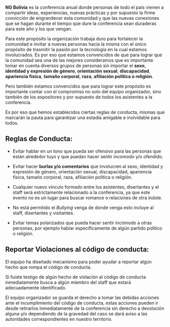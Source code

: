 **NG Bolivia** es la conferencia anual donde personas de todo el país vienen a compartir ideas, experiencias, nuevas prácticas y por supuesto la firme convicción de engrandecer esta comunidad y que las nuevas conexiones que se hagan durante el tiempo que dure la conferencia sean duraderas para este año y los que vengan.

Para este propósito la organización trabaja duro para fortalecer la comunidad e invitar a nuevas personas hacia la misma con el único propósito de trasmitir la pasión por la tecnología en la cual estamos involucrados. Es por eso que estamos convencidos de que para lograr que la comunidad sea una de las mejores consideramos que es importante tomar en cuenta diversos grupos de personas sin importar el **sexo**, **identidad y expresión de género**, **orientación sexual**, **discapacidad**, **apariencia física**, **tamaño corporal**, **raza**, **afiliación política o religión**.

Pero también estamos convencidos que para lograr este propósito es importante contar con el compromiso no solo del equipo organizador, sino también de los expositores y por supuesto de todos los asistentes a la conferencia.

Es por eso que hemos establecidos ciertas reglas de conducta, mismas que marcarán la pauta para garantizar una estadía amigable e inolvidable para todos.

## Reglas de Conducta:

* Evitar hablar en un tono que pueda ser ofensivo para las personas que están alrededor tuyo y que puedan hacer sentir incomodo y/o ofendido.

* Evitar hacer **burlas y/o comentarios** que involucren al sexo, identidad y expresión de género, orientación sexual, discapacidad, apariencia física, tamaño corporal, raza, afiliación política o religión.

* Cualquier nuevo vínculo formado entre los asistentes, disertantes y el staff será estrictamente relacionado a la conferencia, ya que este evento no es un lugar para buscar romance o relaciones de otra índole.

* No está permitido el *Bullying* venga de donde venga esto incluye al staff, disertantes y visitantes.

* Evitar temas polarizados que pueda hacer sentir incómodo a otras personas, por ejemplo hablar específicamente de algún partido político o religión.

## Reportar Violaciones al código de conducta:
El equipo ha diseñado mecanismo para poder ayudar a reportar algún hecho que rompa el código de conducta.

Si fuiste testigo de algún hecho de violación al código de conducta inmediatamente busca a algún miembro del staff que estará adecuadamente identificado.

El equipo organizador se guarda el derecho a tomar las debidas acciones ante el incumplimiento del código de conducta, estas acciones pueden ir desde retirarlos inmediatamente de la conferencia sin derecho a devolución alguna y/o dependiendo de la gravedad del caso se dará aviso a las autoridades correspondientes en nuestro territorio.
